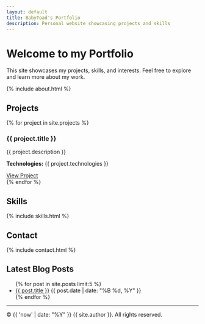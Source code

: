 ```yaml
---
layout: default
title: BabyToad's Portfolio
description: Personal website showcasing projects and skills
---
```


# Welcome to my Portfolio

This site showcases my projects, skills, and interests. Feel free to explore and learn more about my work.

{% include about.html %}

## Projects
{% for project in site.projects %}
  <div class="project">
    <h3>{{ project.title }}</h3>
    <p>{{ project.description }}</p>
    <p><strong>Technologies:</strong> {{ project.technologies }}</p>
    <a href="{{ project.url }}">View Project</a>
  </div>
{% endfor %}

## Skills
{% include skills.html %}

## Contact
{% include contact.html %}

## Latest Blog Posts
<ul>
  {% for post in site.posts limit:5 %}
    <li>
      <a href="{{ post.url }}">{{ post.title }}</a>
      <span class="post-date">{{ post.date | date: "%B %d, %Y" }}</span>
    </li>
  {% endfor %}
</ul>

---
<footer>
  <p>© {{ 'now' | date: "%Y" }} {{ site.author }}. All rights reserved.</p>
</footer>
